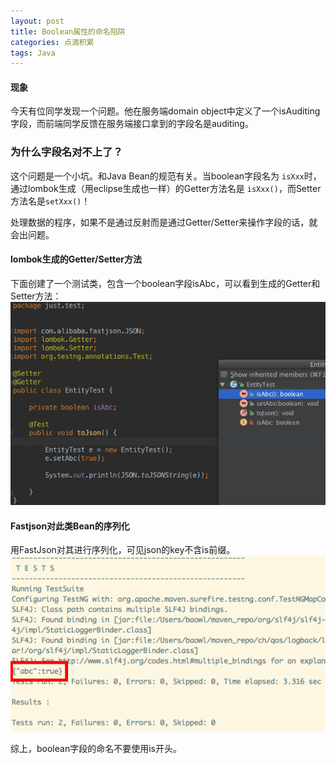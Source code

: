 ```yaml
---
layout: post
title: Boolean属性的命名陷阱
categories: 点滴积累
tags: Java
---
```


#### 现象
今天有位同学发现一个问题。他在服务端domain object中定义了一个isAuditing字段，而前端同学反馈在服务端接口拿到的字段名是auditing。  

### 为什么字段名对不上了？
这个问题是一个小坑。和Java Bean的规范有关。当boolean字段名为 `isXxx`时，通过lombok生成（用eclipse生成也一样）的Getter方法名是 `isXxx()`，而Setter方法名是`setXxx()`！

处理数据的程序，如果不是通过反射而是通过Getter/Setter来操作字段的话，就会出问题。

#### lombok生成的Getter/Setter方法
下面创建了一个测试类，包含一个boolean字段isAbc，可以看到生成的Getter和Setter方法：
![img](../image/lombok_getter_setter.png)


#### Fastjson对此类Bean的序列化
用FastJson对其进行序列化，可见json的key不含is前缀。
![img](../image/entity_test_json.png)

综上，boolean字段的命名不要使用is开头。